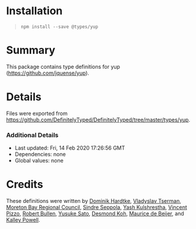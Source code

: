 # Installation
> `npm install --save @types/yup`

# Summary
This package contains type definitions for yup (https://github.com/jquense/yup).

# Details
Files were exported from https://github.com/DefinitelyTyped/DefinitelyTyped/tree/master/types/yup.

### Additional Details
 * Last updated: Fri, 14 Feb 2020 17:26:56 GMT
 * Dependencies: none
 * Global values: none

# Credits
These definitions were written by [Dominik Hardtke](https://github.com/dhardtke), [Vladyslav Tserman](https://github.com/vtserman), [Moreton Bay Regional Council](https://github.com/MoretonBayRC), [Sindre Seppola](https://github.com/sseppola), [Yash Kulshrestha](https://github.com/YashdalfTheGray), [Vincent Pizzo](https://github.com/vincentjames501), [Robert Bullen](https://github.com/robertbullen), [Yusuke Sato](https://github.com/sat0yu), [Desmond Koh](https://github.com/deskoh), [Maurice de Beijer](https://github.com/mauricedb), and [Kalley Powell](https://github.com/kalley).
